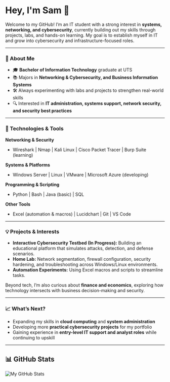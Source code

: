 # Hey, I'm Sam 👋  

Welcome to my GitHub! I’m an IT student with a strong interest in **systems, networking, and cybersecurity**, currently building out my skills through projects, labs, and hands-on learning. My goal is to establish myself in IT and grow into cybersecurity and infrastructure-focused roles.  

---

### 🚀 About Me  
- 🎓 **Bachelor of Information Technology** graduate at UTS  
- 📚 Majors in **Networking & Cybersecurity, and Business Information Systems**  
- 🛠️ Always experimenting with labs and projects to strengthen real-world skills  
- 🔍 Interested in **IT administration, systems support, network security, and security best practices**  

---

### 🔧 Technologies & Tools  
**Networking & Security**  
- Wireshark | Nmap | Kali Linux | Cisco Packet Tracer | Burp Suite (learning)  

**Systems & Platforms**  
- Windows Server | Linux | VMware | Microsoft Azure (developing)  

**Programming & Scripting**  
- Python | Bash | Java (basic) | SQL  

**Other Tools**  
- Excel (automation & macros) | Lucidchart | Git | VS Code  

---

### 💡 Projects & Interests  
- **Interactive Cybersecurity Testbed (In Progress):** Building an educational platform that simulates attacks, detection, and defense scenarios.  
- **Home Lab:** Network segmentation, firewall configuration, security hardening, and troubleshooting across Windows/Linux environments.  
- **Automation Experiments:** Using Excel macros and scripts to streamline tasks.  

Beyond tech, I’m also curious about **finance and economics**, exploring how technology intersects with business decision-making and security.  

---

### 📈 What’s Next?  
- Expanding my skills in **cloud computing** and **system administration**  
- Developing more **practical cybersecurity projects** for my portfolio  
- Gaining experience in **entry-level IT support and analyst roles** while continuing to upskill  

---

## 📊 GitHub Stats  
![My GitHub Stats](https://github-readme-stats.vercel.app/api?username=SamHulbert31&show_icons=true&hide_title=true&count_private=true&hide=prs&theme=dark)  
